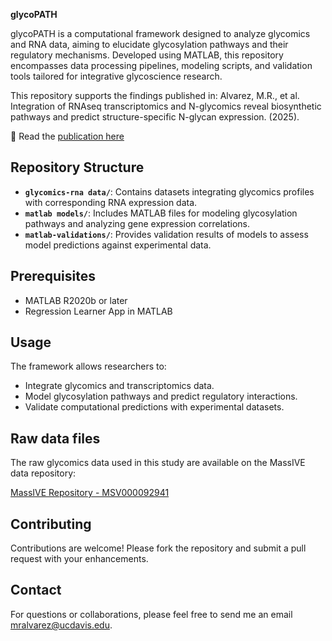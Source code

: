 **glycoPATH**

glycoPATH is a computational framework designed to analyze glycomics and RNA data, aiming to elucidate glycosylation pathways and their regulatory mechanisms. Developed using MATLAB, this repository encompasses data processing pipelines, modeling scripts, and validation tools tailored for integrative glycoscience research.

This repository supports the findings published in:
Alvarez, M.R., et al. Integration of RNAseq transcriptomics and N-glycomics reveal biosynthetic pathways and predict structure-specific N-glycan expression. (2025).

📄 Read the [publication here](https://pubs.rsc.org/en/content/articlelanding/2025/sc/d5sc00467e#fn1)

## Repository Structure

- **`glycomics-rna data/`**: Contains datasets integrating glycomics profiles with corresponding RNA expression data.
- **`matlab models/`**: Includes MATLAB files for modeling glycosylation pathways and analyzing gene expression correlations.
- **`matlab-validations/`**: Provides validation results of models to assess model predictions against experimental data.

## Prerequisites

- MATLAB R2020b or later
- Regression Learner App in MATLAB

## Usage

The framework allows researchers to:
- Integrate glycomics and transcriptomics data.
- Model glycosylation pathways and predict regulatory interactions.
- Validate computational predictions with experimental datasets.

## Raw data files
The raw glycomics data used in this study are available on the MassIVE data repository:

[MassIVE Repository - MSV000092941](https://massive.ucsd.edu/ProteoSAFe/dataset.jsp?task=11d2d8f76ac245bbacd76de2dd0b8643)

## Contributing

Contributions are welcome! Please fork the repository and submit a pull request with your enhancements.

## Contact

For questions or collaborations, please feel free to send me an email mralvarez@ucdavis.edu.
